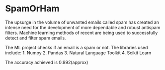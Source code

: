 # SpamOrHam
The upsurge in the volume of unwanted emails called spam has created an intense need for the development of more dependable and robust antispam filters. Machine learning methods of recent are being used to successfully detect and filter spam emails.

The ML project checks if an email is a spam or not.
The libraries used include:
	1. Numpy
	2. Pandas
	3. Natural Language Toolkit
	4. Scikit Learn
	
The accuracy achieved is 0.992(approx)
